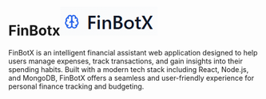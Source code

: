 # FinBotx![Screenshot](./Screenshot.png)
FinBotX is an intelligent financial assistant web application designed to help users manage expenses, track transactions, and gain insights into their spending habits. Built with a modern tech stack including React, Node.js, and MongoDB, FinBotX offers a seamless and user-friendly experience for personal finance tracking and budgeting.


